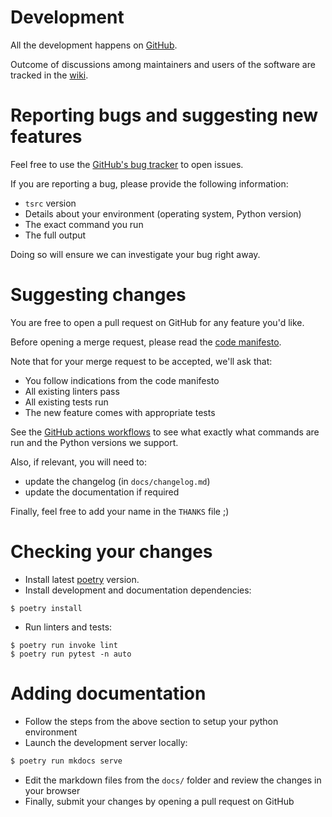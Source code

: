 # Development

All the development happens on [GitHub](https://github.com/dmerejkowsky/tsrc).

Outcome of discussions among maintainers and users of the software are tracked in the [wiki](https://github.com/dmerejkowsky/tsrc/wiki).


# Reporting bugs and suggesting new features

Feel free to use the [GitHub's bug tracker](https://github.com/dmerejkowsky/tsrc/issues) to open issues.

If you are reporting a bug, please provide the following information:

* `tsrc` version
* Details about your environment (operating system, Python version)
* The exact command you run
* The full output

Doing so will ensure we can investigate your bug right away.

# Suggesting changes

You are free to open a pull request on GitHub for any feature you'd like.

Before opening a merge request, please read the [code manifesto](https://dmerejkowsky.github.io/tsrc/code-manifesto).

Note that for your merge request to be accepted, we'll ask that:

* You follow indications from the code manifesto
* All existing linters pass
* All existing tests run
* The new feature comes with appropriate tests

See the [GitHub actions workflows](https://github.com/dmerejkowsky/tsrc/blob/master/.github/workflows)
to see what exactly what commands are run and the Python versions we
support.

Also, if relevant, you will need to:

* update the changelog (in `docs/changelog.md`)
* update the documentation if required


Finally, feel free to add your name in the `THANKS` file ;)

# Checking your changes

* Install latest [poetry](https://python-poetry.org) version.
* Install development and documentation dependencies:

```console
$ poetry install
```

* Run linters and tests:

```console
$ poetry run invoke lint
$ poetry run pytest -n auto
```


# Adding documentation

* Follow the steps from the above section to setup your python environment
* Launch the development server locally:

```bash
$ poetry run mkdocs serve
```

* Edit the markdown files from the `docs/` folder and review the changes in your browser
* Finally, submit your changes by opening a pull request on GitHub
